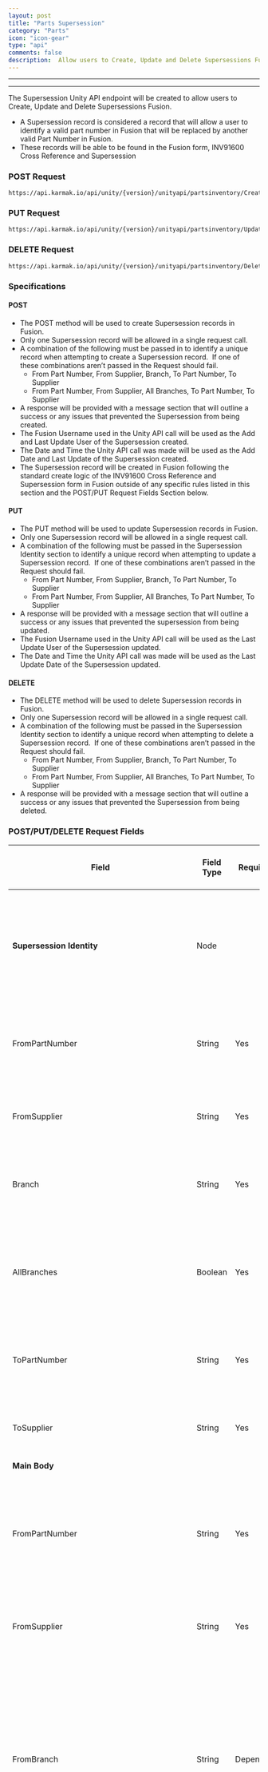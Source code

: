 ```yaml
---
layout: post
title: "Parts Supersession"
category: "Parts" 
icon: "icon-gear"
type: "api" 
comments: false
description:  Allow users to Create, Update and Delete Supersessions Fusion
---
```


---
---

The  Supersession Unity API endpoint will be created to allow users to Create, Update and Delete Supersessions Fusion.

- A Supersession record is considered a record that will allow a user to identify a valid part number in Fusion that will be replaced by another valid Part Number in Fusion.
- These records will be able to be found in the Fusion form, INV91600 Cross Reference and Supersession
 
### POST Request
```
https://api.karmak.io/api/unity/{version}/unityapi/partsinventory/CreateSupersession
```

### PUT Request
```
https://api.karmak.io/api/unity/{version}/unityapi/partsinventory/UpdateSupersession
```

### DELETE Request
```
https://api.karmak.io/api/unity/{version}/unityapi/partsinventory/DeleteSupersession
```


### Specifications

#### POST
-   The POST method will be used to create Supersession records in Fusion.
-   Only one Supersession record will be allowed in a single request call.
-   A combination of the following must be passed in to identify a unique record when attempting to create a Supersession record.  If one of these combinations aren’t passed in the Request should fail.
	- From Part Number, From Supplier, Branch, To Part Number, To Supplier
	- From Part Number, From Supplier, All Branches, To Part Number, To Supplier
-   A response will be provided with a message section that will outline a success or any issues that prevented the Supersession from being created.
-   The Fusion Username used in the Unity API call will be used as the Add and Last Update User of the Supersession created.
-   The Date and Time the Unity API call was made will be used as the Add Date and Last Update of the Supersession created.
-   The Supersession record will be created in Fusion following the standard create logic of the INV91600 Cross Reference and Supersession form in Fusion outside of any specific rules listed in this section and the POST/PUT Request Fields Section below.

#### PUT
-   The PUT method will be used to update Supersession records in Fusion.
-   Only one Supersession record will be allowed in a single request call.
-   A combination of the following must be passed in the Supersession Identity section to identify a unique record when attempting to update a Supersession record.  If one of these combinations aren’t passed in the Request should fail.
	- From Part Number, From Supplier, Branch, To Part Number, To Supplier
	- From Part Number, From Supplier, All Branches, To Part Number, To Supplier
-   A response will be provided with a message section that will outline a success or any issues that prevented the supersession from being updated.
-   The Fusion Username used in the Unity API call will be used as the Last Update User of the Supersession updated.
-   The Date and Time the Unity API call was made will be used as the Last Update Date of the Supersession updated.

#### DELETE
-   The DELETE method will be used to delete Supersession records in Fusion.
-   Only one Supersession record will be allowed in a single request call.
-   A combination of the following must be passed in the Supersession Identity section to identify a unique record when attempting to delete a Supersession record.  If one of these combinations aren’t passed in the Request should fail.
    - From Part Number, From Supplier, Branch, To Part Number, To Supplier
	- From Part Number, From Supplier, All Branches, To Part Number, To Supplier
-   A response will be provided with a message section that will outline a success or any issues that prevented the Supersession from being deleted.

### POST/PUT/DELETE Request Fields

| Field       | Field Type | Required | Length | POST Business Rules and Defaults    | PUT Business Rules and Defaults       | Delete Business Rules and Defaults    |
|-------------|------------|----------|--------|-------------------------------------|---------------------------------------|---------------------------------------|
| **Supersession Identity**                                                     | Node           |  |      | This section will be ignored in a POST when creating a Supersession record.                                                                                                                                                                                                                                                                                                                           | This section will be used to identity the Supersession record being looked up to update                                                                                                                                                                                                                                                                                                               | This section will be used to identify Supersession record being looked up to delete All values in the Main Body section will be ignored.  |
| FromPartNumber                                                              | String         | Yes          | 50         | | This is the From Part Number being looked up to find the Supersession record to be updated.                                                                                                                                                                                                                                                                                                           | This is the From Part Number being looked up to find the Supersession record to be deleted.                                               |
| FromSupplier                                                                 | String         | Yes          | 20         | | This is the Supplier the From Part Number will be looked up in.                                                                                                                                                                                                                                                                                                                                       | This is the Supplier the From Part Number will be looked up in.                                                                           |
| Branch                                                                        | String         | Yes          | 10         | | This is the Branch being looked up to find the Supersession record to be updated.                                                                                                                                                                                                                                                                                                                     | This is the Branch being looked up to find the Supersession record to be deleted.                                                         |
| AllBranches                                                                  | Boolean        | Yes          | 1          | | This is All Branches checkbox value that will be looked up to find the Supersession record to be updated.                                                                                                                                                                                                                                                                                             | This is All Branches checkbox value that will be looked up to find the Supersession record to be deleted.                                 |
| ToPartNumber                                                                | String         | Yes          | 50         | | This is the To Part Number being looked up to find the Supersession record to be updated.                                                                                                                                                                                                                                                                                                             | This is the To Part Number being looked up to find the Supersession record to be deleted.                                                 |
| ToSupplier                                                                   | String         | Yes          | 20         | | This is the Supplier the To Part Number will be looked up in.                                                                                                                                                                                                                                                                                                                                         | This is the Supplier the To Part Number will be looked up in.                                                                             |
| **Main Body**                                                                 |    |  |      | | | |
| FromPartNumber                                                              | String         | Yes          | 50         | This is the From Part Number the Supersession record is being created for.  This must be a valid active Part Number setup in Fusion.                                                                                                                                                                                                                                                                  | This is the From Part Number the Supersession record is being updated for.  This must be a valid active Part Number setup in Fusion.                                                                                                                                                                                                                                                                  | |
| FromSupplier                                                                 | String         | Yes          | 20         | This is the Supplier the From Part Number is being looked up.                                                                                                                                                                                                                                                                                                                                         | This is the Supplier the From Part Number is being looked up.                                                                                                                                                                                                                                                                                                                                         | |
| FromBranch                                                                   | String         | Dependent    | 10         | This is the Branch the From Part Number is being looked up in.  If the All Branches checkbox is set to True then this field will be ignored.  If this field is not sent or left blank then the user would need to set the All Branches field to 1.                                                                                                                                                    | This is the Branch the From Part Number is being looked up in.  If the All Branches checkbox is set to True then this field will be ignored.  If this field is not sent or left blank then the user would need to set the All Branches field to 1.                                                                                                                                                    | |
| AllBranches                                                                  | Boolean        | Dependent    | 1          | This field will determine if the Supersession record being created is for all Branches or not.  This field will allow a 1 to indicate it will be for all Branches or 0 to indicate it is for a single branch identified in the Branch Field.  If this field is set to 1 then the Branch field will be ignored.  If this field is set to 0, blank or missing then the Branch field will be required.   | This field will determine if the Supersession record being updated is for all Branches or not.  This field will allow a 1 to indicate it will be for all Branches or 0 to indicate it is for a single branch identified in the Branch Field.  If this field is set to 1 then the Branch field will be ignored.  If this field is set to 0, blank or missing then the Branch field will be required.   | |
| ToPartNumber                                                                | String         | Yes          | 50         | This is the To Part Number the Supersession is being created for.  This must be a valid active Part Number setup in Fusion.                                                                                                                                                                                                                                                                           | This is the To Part Number the Supersession is being updated for.  This must be a valid active Part Number setup in Fusion.                                                                                                                                                                                                                                                                           | |
| ToSupplier                                                                   | String         | Yes          | 20         | This is the Supplier the To Part Number will be looked up in.                                                                                                                                                                                                                                                                                                                                         | This is the Supplier the To Part Number will be looked up in.                                                                                                                                                                                                                                                                                                                                         | |
| CrossReferenceMessage                                                       | String         |  | 50         | This is the Cross Reference Message that will be associated with the Supersession record.  This must match a valid Cross Reference Message setup in Fusion.                                                                                                                                                                                                                                           | This is the Cross Reference Message that will be associated with the Supersession record.  This must match a valid Cross Reference Message setup in Fusion.                                                                                                                                                                                                                                           | |
| PrintMessageOnInvoice                                                      | Boolean        |  | 1          | This field will indicate whether to set the Print Message on Invoice checkbox to on or off.  Send a 1 to turn this on.  Don’t send this field, leave blank or send zero to indicate this will be turned off. This will be ignored if the Cross Reference Message field is left blank or not passed in.  The Default will be to leave this turned off.                                                 | This field will indicate whether to set the Print Message on Invoice checkbox to on or off.  Send a 1 to turn this on.  This will be ignored if the Cross Reference Message field is left blank or not passed in.                                                                                                                                                                                     | |
| SupersessionType                                                             | String         |  | 10         | This field will indicate what type of Supersession is being created.  Valid options are; Immediate, Date, Zero Available.  If the value isn’t passed in or isn’t one of the valid values it will default to “Zero Available”.                                                                                                                                                                         | This field will indicate what type of Supersession is being created.  Valid options are; Immediate, Date, Zero Available.                                                                                                                                                                                                                                                                             | |
| MovePicksandSales                                        					 | Boolean        |  | 1          | This field determines whether to move picks and sales of the From Part Number when the supersession happens.  Send a 1 to indicate Yes or 0 to indicate No. If the value isn’t passed in the default will be set to 1.                                                                                                                                                                                | This field determines whether to move picks and sales of the From Part Number when the supersession happens.  Send a 1 to indicate Yes or 0 to indicate No.                                                                                                                                                                                                                                           | |
| MovePicksAndSalesImmediate                                          		   | Boolean        |  | 1          | This field determines whether to move picks and sales of the From Part Number immediately.  Send a 1 to indicate Yes or 0 to indicate No. If the value isn’t passed in the default will be set to 1. This value will be ignored if the Supersession Type is Immediate.                                                                                                                                | This field determines whether to move picks and sales of the From Part Number immediately.  Send a 1 to indicate Yes or 0 to indicate No.  This value will be ignored if the Supersession Type is Immediate.                                                                                                                                                                                          | |
| ChangeFromPartStockStatusWhenSuperseded                                 	| Boolean        |  | 1          | This field determines whether to change the From Part Stock Status when the supersession happens.  Send a 1 to indicate Yes or 0 to indicate No. If the value isn’t passed in the default will be set to 1.                                                                                                                                                                                           | This field determines whether to change the From Part Stock Status when the supersession happens.  Send a 1 to indicate Yes or 0 to indicate No.                                                                                                                                                                                                                                                      | |
| ChangeFromPartStockStatusImmediately                                     	| Boolean        |  | 1          | This field determines whether to change the From Part Stock Status immediately.  Send a 1 to indicate Yes or 0 to indicate No. If the value isn’t passed in and Supersession Type is Date or Quantity the default will be set to 0. This value will be ignored if the Supersession Type is Immediate.                                                                                                 | This field determines whether to change the From Part Stock Status immediately.  Send a 1 to indicate Yes or 0 to indicate No. This value will be ignored if the Supersession Type is Immediate.                                                                                                                                                                                                      | |
| ChangeOpenOrderInfoWhenSuperseded 										| Boolean        |  | 1          | This field determines whether to change the Open Purchase Order and Customer Backorder information for the From Part when the supersession happens.  This field will always be ignored and set to 1.                                                                                                                                                                                                  | This field determines whether to change the Open Purchase Order and Customer Backorder information for the From Part when the supersession happens.  This field will always be ignored and set to 1.                                                                                                                                                                                                  | |
| ChangeOpenOrderInfoImmediately     										| Boolean        |  | 1          | This field determines whether to change the Open Purchase Order and Customer Backorder information for the From Part immediately.  Send a 1 to indicate Yes or 0 to indicate No. If the value isn’t passed in and Supersession Type is Date or Quantity the default will be set to 0. This value will be ignored if the Supersession Type is Immediate.                                               | This field determines whether to change the Open Purchase Order and Customer Backorder information for the From Part immediately.  Send a 1 to indicate Yes or 0 to indicate No. This value will be ignored if the Supersession Type is Immediate.                                                                                                                                                    | |
| SupersessionDate                                                             | Date           |  |      | This is the date the Supersession will occur on. This will be ignored if the Supersession Type isn’t Date. If the Supersession Type is Date and the value isn’t passed in or is left blank then default to the Current Date the Supersession record is being created for.                                                                                                                             | This is the date the Supersession will occur on. This will be ignored if the Supersession Type isn’t Date. If the Supersession Type is Date and the value isn’t passed in or is left blank then default to the Current Date the Supersession record is being created for.                                                                                                                             | |
| MovePartQuantitiesWhenSuperseded				                                | Boolean        |  | 1          | This field determines whether to move the quantity available of the From Part when the supersession happens.  Send a 1 to indicate Yes or 0 to indicate No. If the value isn’t passed in the default will be set to 1. This value be set to 1 and ignored if the Supersession Type is Immediate.                                                                                                      | This field determines whether to move the quantity available of the From Part when the supersession happens.  Send a 1 to indicate Yes or 0 to indicate No. This value be set to 1 and ignored if the Supersession Type is Immediate.                                                                                                                                                                 | |
| MovePartQuantitiesImmediately           				                        | Boolean        |  | 1          | This field determines whether to move the quantity available of the change From Part immediately.  Send a 1 to indicate Yes or 0 to indicate No. If the value isn’t passed in and Supersession Type is Date or Quantity the default will be set to 0. This value will be ignored if the Supersession Type is Immediate.                                                                               | This field determines whether to move the quantity available of the change From Part immediately.  Send a 1 to indicate Yes or 0 to indicate No. This value will be ignored if the Supersession Type is Immediate.                                                                                                                                                                                    | |
| NewStockStatus                                                              | String         |  | 10         | This will be the new Stock Status of the From Part when the Supersession takes place. If this value isn’t passed in it will default to “Superseded” Valid options are Blank, Superseded, Stock, Obsolete, Non-Stock                                                                                                                                                                                   | This will be the new Stock Status of the From Part when the Supersession takes place. Valid options are Blank, Superseded, Stock, Obsolete, Non-Stock                                                                                                                                                                                                                                                 | |
| SetFromPartInactive			                                              | Boolean        |  | 1          | This field will determine if the From Part Number will be set to Inactive when the Supersession happens. If this isn’t passed in or is left blank then default to 1 for Yes.                                                                                                                                                                                                                          | This field will determine if the From Part Number will be set to Inactive when the Supersession happens.                                                                                                                                                                                                                                                                                              | |

### POST JSON Request Sample

```json
{
	"fromPartNumber":"\#10BRUSH",
	"fromSupplier":"3M",
	"fromBranch":"01",
	"toPartNumber": "3719K",
	"toSupplier":"abc",
	"supersessionType":"Zero Available",
	"supersessionDate":null,
	"movePicksandSales":true,
	"movePicksandSalesImmediate":true,
	"changeFromPartStockStatusWhenSuperseded":true,
	"changeFromPartStockStatusImmediately":false,
	"newStockStatus":"Superseded",
	"changeOpenOrderInfoWhenSuperseded":true,
	"changeOpenOrderInfoImmediately":false,
	"setFromPartInactive":true,
	"printMessageOnInvoice":false,
	"allBranches":false,
	"crossReferenceMessage":"",
	"MovePartQuantitiesWhenSuperseded":false,
	"MovePartQuantitiesImmediately":false
}
```

### POST JSON Response Sample
```json
{
	"Status": "Part supersession created successfully.",
	"Message": null
}
```

### PUT JSON Request Sample
```json
{
	"Identity":
	{
		"fromPartNumber":"WHI332644",
		"fromSupplier":"3M",
		"Branch":"03",
		"toPartNumber": "WHI332644P",
		"toSupplier":"3M"
	},
	"fromPartNumber":"MPOP2",
	"fromSupplier":"00OP2"

}
```

### PUT JSON Response Sample
```json

{
	"Status": "Part supersession updated successfully.",
	"Message": null
}
```

### DELETE JSON Request Sample
--------------------------
```json
{
	"Identity":
	{
		"fromPartNumber":"0918-1",
		"fromSupplier":"ZMA",
		"Branch":"01",
		"toPartNumber": "0918-2",
		"toSupplier":"ZMA"
	}
}
```

### DELETE JSON Response Sample
---------------------------
```json
{
	"Status": "Part supersession deleted successfully.",
	"Message": null
}
```